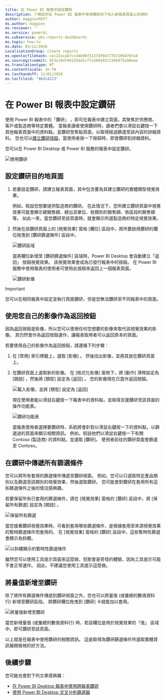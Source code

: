 ```yaml
---
title: 在 Power BI 報表中設定鑽研
description: 了解如何在 Power BI 報表中使用鑽研向下切入新報表頁面上的資料
author: maggiesMSFT
ms.author: maggies
ms.reviewer: ''
ms.service: powerbi
ms.subservice: pbi-reports-dashboards
ms.topic: how-to
ms.date: 03/12/2020
LocalizationGroup: Create reports
ms.openlocfilehash: cec22acab7cc44b96f3137df04777671964707a8
ms.sourcegitcommit: 653e18d7041d3dd1cf7a38010372366975a98eae
ms.translationtype: HT
ms.contentlocale: zh-TW
ms.lasthandoff: 12/01/2020
ms.locfileid: "96414223"
---
```

# <a name="set-up-drill-through-in-power-bi-reports"></a>在 Power BI 報表中設定鑽研
使用 Power BI 報表中的「鑽研」  ，即可在報表中建立頁面，其聚焦於供應商、客戶或製造商等特定實體。 當報表讀者使用鑽研時，讀者們會以滑鼠右鍵按一下其他報表頁面中的資料點，並鑽研至焦點頁面，以取得經過篩選至該內容的詳細資料。 您也可以[建立鑽研按鈕](desktop-drill-through-buttons.md)，當使用者按一下按鈕時，即會鑽研到詳細資料。

您可以在 Power BI Desktop 或 Power BI 服務的報表中設定鑽研。

![使用鑽研](media/desktop-drillthrough/power-bi-drill-through-right-click.png)

## <a name="set-up-the-drill-through-destination-page"></a>設定鑽研目的地頁面
1. 若要設定鑽研，請建立報表頁面，其中包含要為其建立鑽研的實體類型視覺效果。 

    例如，假設您想要提供製造商的鑽研。 在此情況下，您所建立鑽研頁面中視覺效果可能會顯示總銷售額、總出貨單位、依類別的銷售額、依區段的銷售額等。 如此一來，當您鑽研至該頁面時，就會顯示所選製造商的特定視覺效果。

2. 然後在該鑽研頁面上的 [視覺效果]  窗格 [欄位]  區段中，將所要啟用鑽研的欄位拖曳到 [鑽研篩選條件]  區段中。

    ![鑽研區域](media/desktop-drillthrough/drillthrough_02.png)

    當將欄位新增至 [鑽研篩選條件]  區域時，Power BI Desktop 會自動建立「返回」  按鈕視覺效果。 該視覺效果會成為已發行報表中的按鈕。 在 Power BI 服務中使用報表的使用者可使用此按鈕來返回上一個報表頁面。

    ![鑽研影像](media/desktop-drillthrough/drillthrough_03.png)

> [!IMPORTANT]
> 您可以在相同報表中設定並執行頁面鑽研，但是您無法鑽研至不同報表中的頁面。  



## <a name="use-your-own-image-for-a-back-button"></a>使用您自己的影像作為返回按鈕    
 因為返回按鈕是影像，所以您可以使用任何您想要的影像來取代該視覺效果的影像。 其仍然會作為返回按鈕運作，讓報表取用者可以返回原本的頁面。 

若要使用自己的影像作為返回按鈕，請遵循下列步驟：

1. 在 [常用]  索引標籤上，選取 [影像]  。 然後找出影像，並將其放在鑽研頁面上。

2. 在鑽研頁面上選取新的影像。 在 [格式化影像]  窗格下，將 [動作]  滑桿設定為 [開啟]  ，然後將 [類型]  設定為 [返回]  。 您的影像現在已當作返回按鈕。

    ![載入影像，並將 [類型] 設定為 [返回]](media/desktop-drillthrough/drillthrough_05.png)

    
     現在使用者能以滑鼠右鍵按一下報表中的資料點，並取得支援鑽研至該頁面的操作功能表。 

    ![鑽研功能表](media/desktop-drillthrough/drillthrough_04.png)

    當報表使用者選擇要鑽研時，系統將會針對以滑鼠右鍵按一下的資料點，以篩選過的頁面來顯示相關資訊。 例如，假設他們以滑鼠右鍵按一下有關 Contoso (製造商) 的資料點，並選取 [鑽研]。 使用者前往的鑽研頁面會篩選至 Contoso。

## <a name="pass-all-filters-in-drill-through"></a>在鑽研中傳遞所有篩選條件

您可以將所有套用的篩選條件傳遞至鑽研視窗。 例如，您可以只選取特定產品類別以及篩選至該類別的視覺效果，然後選取鑽研。 您可能會對鑽研在套用所有這些篩選條件之後的情況感興趣。

若要保留所有已套用的篩選條件，請在 [視覺效果]  窗格的 [鑽研]  區段中，將 [保留所有篩選]  設定為 [開啟]  。 

![保留所有篩選](media/desktop-drillthrough/drillthrough_06.png)

當您接著鑽研視覺效果時，可看到套用哪些篩選條件，是根據套用至來源視覺效果的暫時篩選條件而套用的。 在 [視覺效果]  窗格的 [鑽研]  區段中，這些暫時性篩選會顯示為斜體。 

![以斜體顯示的暫時性篩選條件](media/desktop-drillthrough/drillthrough_07.png)

雖然您可以使用工具提示頁面來這麼做，但那會是奇怪的體驗，因為工具提示可能不會正常運作。 因此，不建議您使用工具提示這麼做。

## <a name="add-a-measure-to-drill-through"></a>將量值新增至鑽研

除了將所有篩選條件傳遞到鑽研視窗之外，您也可以將量值 (或彙總的數值資料行) 新增至鑽研區段。 將鑽研欄位拖曳到 [鑽研]  卡就能加以套用。 

![將量值新增至鑽研](media/desktop-drillthrough/drillthrough_08.png)

當您新增量值 (或彙總的數值資料行) 時，若該欄位是用於視覺效果的「值」  區域中，即可鑽研至該頁面。

以上就是在報表中使用鑽研的相關資訊。 這是取得為鑽研篩選條件所選取實體資訊展開檢視的好方法。

## <a name="next-steps"></a>後續步驟

您可能也會對下列文章感興趣：

* [在 Power BI Desktop 報表中使用跨報表鑽研](desktop-cross-report-drill-through.md)
* [使用 Power BI Desktop 交叉分析篩選器](../visuals/power-bi-visualization-slicers.md)
